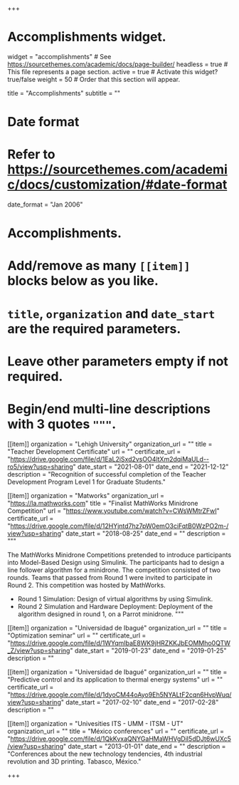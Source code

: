 +++
# Accomplishments widget.
widget = "accomplishments"  # See https://sourcethemes.com/academic/docs/page-builder/
headless = true  # This file represents a page section.
active = true  # Activate this widget? true/false
weight = 50  # Order that this section will appear.

title = "Accomplish&shy;ments"
subtitle = ""

# Date format
#   Refer to https://sourcethemes.com/academic/docs/customization/#date-format
date_format = "Jan 2006"

# Accomplishments.
#   Add/remove as many `[[item]]` blocks below as you like.
#   `title`, `organization` and `date_start` are the required parameters.
#   Leave other parameters empty if not required.
#   Begin/end multi-line descriptions with 3 quotes `"""`.


[[item]]
  organization = "Lehigh University"
  organization_url = ""
  title = "Teacher Development Certificate"
  url = ""
  certificate_url = "https://drive.google.com/file/d/1EaL2iSxd2vsOO4ltXm2dqiMaULd--ro5/view?usp=sharing"
  date_start = "2021-08-01"
  date_end = "2021-12-12"
  description = "Recognition of successful completion of the Teacher Development Program Level 1 for Graduate Students."


[[item]]
  organization = "Matworks"
  organization_url = "https://la.mathworks.com"
  title = "Finalist MathWorks Minidrone Competition"
  url = "https://www.youtube.com/watch?v=CWsWMtrZFwI"
  certificate_url = "https://drive.google.com/file/d/12HYjntd7hz7pW0emO3ciFqtB0WzPO2m-/view?usp=sharing"
  date_start = "2018-08-25"
  date_end = ""
  description = """
  
  The MathWorks Minidrone Competitions pretended to introduce participants into Model-Based Design using Simulink. The participants had to design a line follower algorithm for a minidrone. The competition consisted of two rounds. Teams that passed from Round 1 were invited to participate in Round 2. This competition was hosted by MathWorks.
  
- Round 1 Simulation: Design of virtual algorithms by using Simulink.
- Round 2 Simulation and Hardware Deployment: Deployment of the algorithm designed in round 1, on a Parrot minidrone.
  """
  
[[item]]
  organization = "Universidad de Ibagué"
  organization_url = ""
  title = "Optimization seminar"
  url = ""
  certificate_url = "https://drive.google.com/file/d/1WYqmIbaE8WK9jHRZKKJbEOMMho0QTW_Z/view?usp=sharing"
  date_start = "2019-01-23"
  date_end = "2019-01-25"
  description = ""
  
 
[[item]]
  organization = "Universidad de Ibagué"
  organization_url = ""
  title = "Predictive control and its application to thermal energy systems"
  url = ""
  certificate_url = "https://drive.google.com/file/d/1dyoCM44oAyo9Eh5NYALtF2cqn6HvpWuq/view?usp=sharing"
  date_start = "2017-02-10"
  date_end = "2017-02-28"
  description = ""

[[item]]
  organization = "Univesities ITS - UMM - ITSM - UT"
  organization_url = ""
  title = "México conferences"
  url = ""
  certificate_url = "https://drive.google.com/file/d/1QkKvxaQNYGaHMaWHVgDiI5dDJt6wUXc5/view?usp=sharing"
  date_start = "2013-01-01"
  date_end = ""
  description = "Conferences about the new technology tendencies, 4th industrial revolution and 3D printing. Tabasco, México."
  
 

+++
